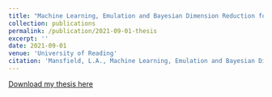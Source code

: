 ```yaml
---
title: "Machine Learning, Emulation and Bayesian Dimension Reduction for Climate Change Projection"
collection: publications
permalink: /publication/2021-09-01-thesis
excerpt: ''
date: 2021-09-01
venue: 'University of Reading'
citation: 'Mansfield, L.A., Machine Learning, Emulation and Bayesian Dimension Reduction for Climate Change Projection, <i>University of Reading, UK</i>'
---
```


[Download my thesis here](http://lm2612.github.io/files/Mansfield_Thesis.pdf)
